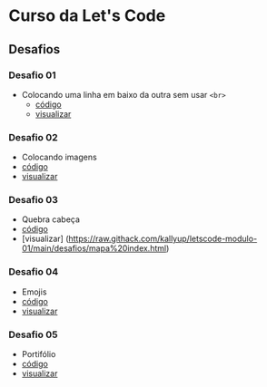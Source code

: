 # Curso da Let's Code
## Desafios
### Desafio 01
-  Colocando uma linha em baixo da outra sem usar `<br>`  
    - [código](https://github.com/kallyup/letscode-modulo-01/blob/main/desafios/desafio%201%20index.html)
    - [visualizar](https://raw.githack.com/kallyup/letscode-modulo-01/main/desafios/desafio%201%20index.html)
### Desafio 02
- Colocando imagens
- [código](https://github.com/kallyup/letscode-modulo-01/blob/main/desafios/colocando%20imagens%20index.html)
- [visualizar](https://raw.githack.com/kallyup/letscode-modulo-01/main/desafios/colocando%20imagens%20index.html)
### Desafio 03
- Quebra cabeça 
- [código](https://github.com/kallyup/letscode-modulo-01/blob/main/desafios/mapa%20index.html)
- [visualizar] (https://raw.githack.com/kallyup/letscode-modulo-01/main/desafios/mapa%20index.html)
### Desafio 04
- Emojis
- [código](https://github.com/kallyup/letscode-modulo-01/blob/main/desafios/emojis%20index.html)
- [visualizar](https://raw.githack.com/kallyup/letscode-modulo-01/main/desafios/emojis%20index.html)
### Desafio 05
- Portifólio
- [código](https://github.com/kallyup/letscode-modulo-01/blob/main/desafios/portifolio.html)
- [visualizar](https://raw.githack.com/kallyup/letscode-modulo-01/main/desafios/portifolio.html)